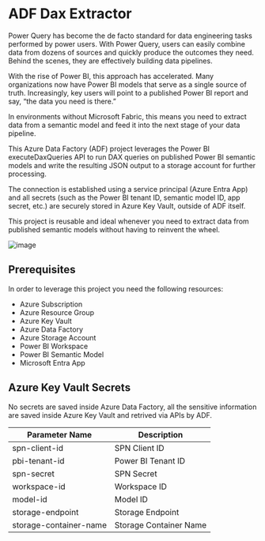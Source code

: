 # ADF Dax Extractor

Power Query has become the de facto standard for data engineering tasks performed by power users. With Power Query, users can easily combine data from dozens of sources and quickly produce the outcomes they need. Behind the scenes, they are effectively building data pipelines.

With the rise of Power BI, this approach has accelerated. Many organizations now have Power BI models that serve as a single source of truth. Increasingly, key users will point to a published Power BI report and say, “the data you need is there.”

In environments without Microsoft Fabric, this means you need to extract data from a semantic model and feed it into the next stage of your data pipeline.

This Azure Data Factory (ADF) project leverages the Power BI executeDaxQueries API to run DAX queries on published Power BI semantic models and write the resulting JSON output to a storage account for further processing.

The connection is established using a service principal (Azure Entra App) and all secrets (such as the Power BI tenant ID, semantic model ID, app secret, etc.) are securely stored in Azure Key Vault, outside of ADF itself.

This project is reusable and ideal whenever you need to extract data from published semantic models without having to reinvent the wheel.

![image](https://github.com/user-attachments/assets/3deff02d-e7c2-429f-a7b4-80eac22b1032)

## Prerequisites
In order to leverage this project you need the following resources:

- Azure Subscription
- Azure Resource Group
- Azure Key Vault
- Azure Data Factory
- Azure Storage Account
- Power BI Workspace
- Power BI Semantic Model
- Microsoft Entra App

## Azure Key Vault Secrets
No secrets are saved inside Azure Data Factory, all the sensitive information are saved inside Azure Key Vault and retrived via APIs by ADF.

| Parameter Name                          | Description                              |
|-----------------------------------------|------------------------------------------|
| spn-client-id         | SPN Client ID                                              |
| pbi-tenant-id         | Power BI Tenant ID                                         |
| spn-secret            | SPN Secret                                                 |
| workspace-id          | Workspace ID                                               |
| model-id              | Model ID                                                   |
| storage-endpoint      | Storage Endpoint                                           |
| storage-container-name| Storage Container Name                                     |
